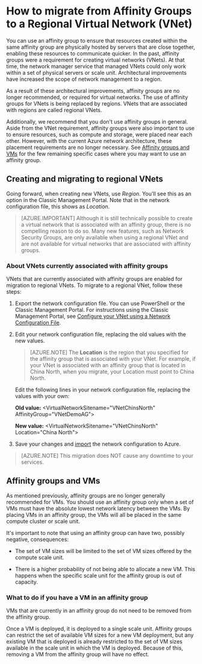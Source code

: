 <properties 
   pageTitle="How to migrate from Affinity Groups to a Regional Virtual Network (VNet)"
   description="Learn how to migrate from affinity groups to regional vnets"
   services="virtual-network"
   documentationCenter="na"
   authors="telmosampaio"
   manager="carmonm"
   editor="tysonn" />
<tags
	ms.service="virtual-network"
	ms.date="03/15/2016"
	wacn.date=""/>

# How to migrate from Affinity Groups to a Regional Virtual Network (VNet)

You can use an affinity group to ensure that resources created within the same affinity group are physically hosted by servers that are close together, enabling these resources to communicate quicker. In the past, affinity groups were a requirement for creating virtual networks (VNets). At that time, the network manager service that managed VNets could only work within a set of physical servers or scale unit. Architectural improvements have increased the scope of network management to a region.

As a result of these architectural improvements, affinity groups are no longer recommended, or required for virtual networks. The use of affinity groups for VNets is being replaced by regions. VNets that are associated with regions are called regional VNets.

Additionally, we recommend that you don't use affinity groups in general. Aside from the VNet requirement, affinity groups were also important to use to ensure resources, such as compute and storage, were placed near each other. However, with the current Azure network architecture, these placement requirements are no longer necessary. See [Affinity groups and VMs](#Affinity-groups-and-VMs) for the few remaining specific cases where you may want to use an affinity group.

## Creating and migrating to regional VNets

Going forward, when creating new VNets, use *Region*. You'll see this as an option in the Classic Management Portal. Note that in the network configuration file, this shows as *Location*.

>[AZURE.IMPORTANT] Although it is still technically possible to create a virtual network that is associated with an affinity group, there is no compelling reason to do so. Many new features, such as Network Security Groups, are only available when using a regional VNet and are not available for virtual networks that are associated with affinity groups.

### About VNets currently associated with affinity groups

VNets that are currently associated with affinity groups are enabled for migration to regional VNets. To migrate to a regional VNet, follow these steps:

1. Export the network configuration file. You can use PowerShell or the Classic Management Portal. For instructions using the Classic Management Portal, see [Configure your VNet using a Network Configuration File](/documentation/articles/virtual-networks-using-network-configuration-file/).

1. Edit your network configuration file, replacing the old values with the new values. 

	> [AZURE.NOTE] The **Location** is the region that you specified for the affinity group that is associated with your VNet. For example, if your VNet is associated with an affinity group that is located in China North, when you migrate, your Location must point to China North. 
	
	Edit the following lines in your network configuration file, replacing the values with your own: 

	**Old value:** \<VirtualNetworkSitename="VNetChinsNorth" AffinityGroup="VNetDemoAG"\> 

	**New value:** \<VirtualNetworkSitename="VNetChinsNorth" Location="China North"\>

1. Save your changes and [import](/documentation/articles/virtual-networks-using-network-configuration-file/) the network configuration to Azure.

>[AZURE.NOTE] This migration does NOT cause any downtime to your services.

## Affinity groups and VMs

As mentioned previously, affinity groups are no longer generally recommended for VMs. You should use an affinity group only when a set of VMs must have the absolute lowest network latency between the VMs. By placing VMs in an affinity group, the VMs will all be placed in the same compute cluster or scale unit.

It's important to note that using an affinity group can have two, possibly negative, consequences:

- The set of VM sizes will be limited to the set of VM sizes offered by the compute scale unit.

- There is a higher probability of not being able to allocate a new VM. This happens when the specific scale unit for the affinity group is out of capacity.

### What to do if you have a VM in an affinity group

VMs that are currently in an affinity group do not need to be removed from the affinity group.

Once a VM is deployed, it is deployed to a single scale unit. Affinity groups can restrict the set of available VM sizes for a new VM deployment, but any existing VM that is deployed is already restricted to the set of VM sizes available in the scale unit in which the VM is deployed. Because of this, removing a VM from the affinity group will have no effect.
 
